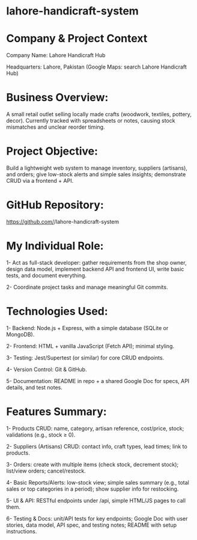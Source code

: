 # lahore-handicraft-system


# Company & Project Context
Company Name:
Lahore Handicraft Hub

Headquarters:
Lahore, Pakistan
(Google Maps: search Lahore Handicraft Hub)

# Business Overview:
A small retail outlet selling locally made crafts (woodwork, textiles, pottery, decor). Currently tracked with spreadsheets or notes, causing stock mismatches and unclear reorder timing.

# Project Objective:
Build a lightweight web system to manage inventory, suppliers (artisans), and orders; give low-stock alerts and simple sales insights; demonstrate CRUD via a frontend + API.

# GitHub Repository:
https://github.com/<your-username>/lahore-handicraft-system

# My Individual Role:
1- Act as full-stack developer: gather requirements from the shop owner, design data model, implement backend API and frontend UI, write basic tests, and document everything.

2- Coordinate project tasks and manage meaningful Git commits.

# Technologies Used:
1- Backend: Node.js + Express, with a simple database (SQLite or MongoDB).

2- Frontend: HTML + vanilla JavaScript (Fetch API); minimal styling.

3- Testing: Jest/Supertest (or similar) for core CRUD endpoints.

4- Version Control: Git & GitHub.

5- Documentation: README in repo + a shared Google Doc for specs, API details, and test notes.

# Features Summary:
1- Products CRUD: name, category, artisan reference, cost/price, stock; validations (e.g., stock ≥ 0).

2- Suppliers (Artisans) CRUD: contact info, craft types, lead times; link to products.

3- Orders: create with multiple items (check stock, decrement stock); list/view orders; cancel/restock.

4- Basic Reports/Alerts: low-stock view; simple sales summary (e.g., total sales or top categories in a period); show supplier info for restocking.

5- UI & API: RESTful endpoints under /api, simple HTML/JS pages to call them.

6- Testing & Docs: unit/API tests for key endpoints; Google Doc with user stories, data model, API spec, and testing notes; README with setup instructions.

